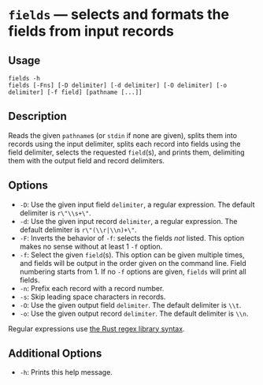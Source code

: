 # `fields` — selects and formats the fields from input records

## Usage

```
fields -h
fields [-Fns] [-D delimiter] [-d delimiter] [-O delimiter] [-o delimiter] [-f field] [pathname [...]]
```

## Description

Reads the given `pathname`s (or `stdin` if none are given), splits them into
records using the input delimiter, splits each record into fields using the
field delimiter, selects the requested `field`(s), and prints them, delimiting
them with the output field and record delimiters.

## Options

* `-D`: Use the given input field `delimiter`, a regular expression. The
  default delimiter is `r\"\\s+\"`.
* `-d`: Use the given input record `delimiter`, a regular expression. The
  default delimiter is `r\"(\\r|\\n)+\"`.
* `-F`: Inverts the behavior of `-f`: selects the fields *not* listed. This
  option makes no sense without at least 1 `-f` option.
* `-f`: Select the given `field`(s). This option can be given multiple times,
  and fields will be output in the order given on the command line. Field
  numbering starts from 1. If no `-f` options are given, `fields` will print all
  fields.
* `-n`: Prefix each record with a record number.
* `-s`: Skip leading space characters in records.
* `-O`: Use the given output field `delimiter`. The default delimiter is `\\t`.
* `-o`: Use the given output record `delimiter`. The default delimiter is `\\n`.

Regular expressions use [the Rust regex library
syntax](https://docs.rs/regex/latest/regex/).

## Additional Options

* `-h`: Prints this help message.
